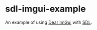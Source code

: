 # sdl-imgui-example

An example of using [Dear ImGui](https://github.com/ocornut/imgui) with [SDL](https://www.libsdl.org).

